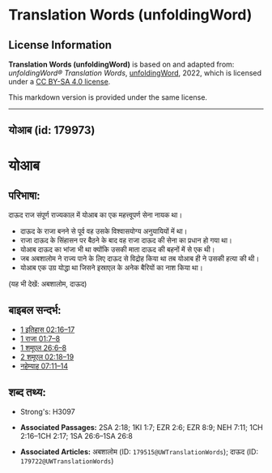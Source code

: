 # Translation Words (unfoldingWord)

## License Information

**Translation Words (unfoldingWord)** is based on and adapted from: _unfoldingWord® Translation Words_, [unfoldingWord](https://unfoldingword.org/utw), 2022, which is licensed under a [CC BY-SA 4.0 license](https://creativecommons.org/licenses/by-sa/4.0/legalcode.en).

This markdown version is provided under the same license.



--------------------------------

## योआब (id: 179973)

योआब
====

परिभाषा:
--------

दाऊद राज संपूर्ण राज्यकाल में योआब का एक महत्त्वूपर्ण सेना नायक था।

* दाऊद के राजा बनने से पूर्व वह उसके विश्वासयोग्य अनुयायियों में था।
* राजा दाऊद के सिंहासन पर बैठने के बाद वह राजा दाऊद की सेना का प्रधान हो गया था।
* योआब दाऊद का भांजा भी था क्योंकि उसकी माता दाऊद की बहनों में से एक थी।
* जब अबशालोम ने राज्य पाने के लिए दाऊद से विद्रोह किया था तब योआब ही ने उसकी हत्या की थी।
* योआब एक उग्र योद्धा था जिसने इस्राएल के अनेक बैरियों का नाश किया था।

(यह भी देखें: अबशालोम, दाऊद)

बाइबल सन्दर्भ:
--------------

* [1 इतिहास 02:16–17](https://ref.ly/1Chr0:0)
* [1 राजा 01:7–8](https://ref.ly/1Kgs0:0)
* [1 शमूएल 26:6–8](https://ref.ly/1Sam0:0)
* [2 शमूएल 02:18–19](https://ref.ly/2Sam0:0)
* [नहेम्याह 07:11–14](https://ref.ly/Neh7:11-Neh7:14)

शब्द तथ्य:
----------

* Strong's: H3097

* **Associated Passages:** 2SA 2:18; 1KI 1:7; EZR 2:6; EZR 8:9; NEH 7:11; 1CH 2:16–1CH 2:17; 1SA 26:6–1SA 26:8
* **Associated Articles:** अबशालोम (ID: `179515@UWTranslationWords`); दाऊद (ID: `179722@UWTranslationWords`)

